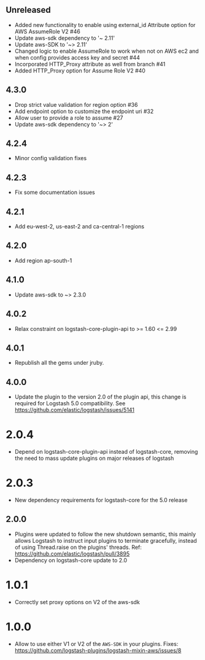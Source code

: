 ## Unreleased
  - Added new functionality to enable using external_id Attribute option for AWS AssumeRole V2 #46
  - Update aws-sdk dependency to '~ 2.11'
  - Update aws-SDK to '~> 2.11'
  - Changed logic to enable AssumeRole to work when not on AWS ec2 and when config provides access key and secret #44
  - Incorporated HTTP_Proxy attribute as well from branch #41 
  - Added HTTP_Proxy option for Assume Role V2 #40

## 4.3.0
  - Drop strict value validation for region option #36
  - Add endpoint option to customize the endpoint uri #32
  - Allow user to provide a role to assume #27
  - Update aws-sdk dependency to '~> 2'

## 4.2.4
  - Minor config validation fixes

## 4.2.3
  - Fix some documentation issues

## 4.2.1
  - Add eu-west-2, us-east-2 and ca-central-1 regions

## 4.2.0
  - Add region ap-south-1

## 4.1.0
  - Update aws-sdk to ~> 2.3.0

## 4.0.2
  - Relax constraint on logstash-core-plugin-api to >= 1.60 <= 2.99

## 4.0.1
  - Republish all the gems under jruby.
## 4.0.0
  - Update the plugin to the version 2.0 of the plugin api, this change is required for Logstash 5.0 compatibility. See https://github.com/elastic/logstash/issues/5141
# 2.0.4
  - Depend on logstash-core-plugin-api instead of logstash-core, removing the need to mass update plugins on major releases of logstash
# 2.0.3
  - New dependency requirements for logstash-core for the 5.0 release
## 2.0.0
 - Plugins were updated to follow the new shutdown semantic, this mainly allows Logstash to instruct input plugins to terminate gracefully, 
   instead of using Thread.raise on the plugins' threads. Ref: https://github.com/elastic/logstash/pull/3895
 - Dependency on logstash-core update to 2.0

# 1.0.1
  * Correctly set proxy options on V2 of the aws-sdk

# 1.0.0
  * Allow to use either V1 or V2 of the `AWS-SDK` in your plugins. Fixes: https://github.com/logstash-plugins/logstash-mixin-aws/issues/8
